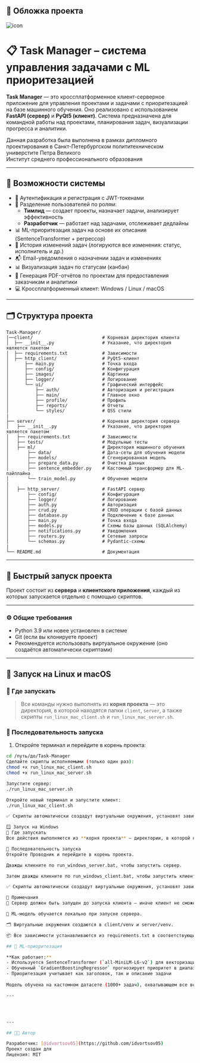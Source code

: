 ## 🎨 Обложка проекта

![icon](https://github.com/user-attachments/assets/ac18131c-1d3e-4426-a821-3f5ca0576bb4)

# 📋 Task Manager – система управления задачами с ML приоритезацией

**Task Manager** — это кроссплатформенное клиент-серверное приложение для управления проектами и задачами с приоритезацией на базе машинного обучения. Оно реализовано с использованием **FastAPI (сервер)** и **PyQt5 (клиент)**. Система предназначена для командной работы над проектами, планирования задач, визуализации прогресса и аналитики.

Данная разработка была выполнена в рамках дипломного проектирования в Санкт-Петербургском полититехническом универстите Петра Великого <br />
Институт среднего профессионального образования

---

## 🧠 Возможности системы

- 🔐 Аутентификация и регистрация с JWT-токенами
- 👤 Разделение пользователей по ролям:
  - **Тимлид** — создает проекты, назначает задачи, анализирует эффективность
  - **Разработчик** — работает над задачами, отслеживает дедлайны
- 📊 ML-приоритезация задач на основе их описания (SentenceTransformer + регрессор)
- 🔄 История изменений задач (логируются все изменения: статус, исполнитель и др.)
- 📬 Email-уведомления о назначении задач и изменениях
- 📊 Визуализация задач по статусам (канбан)
- 📁 Генерация PDF-отчётов по проектам для предоставления заказчикам и аналитики
- 💻 Кроссплатформенный клиент: Windows / Linux / macOS

---

## 🗂️ Структура проекта

```
Task-Manager/
│──client/                          # Корневая директория клиента
│  ├── __init__.py                  # Указание, что директория является пакетом
│  ├── requirements.txt             # Зависимости        
│  ├── http_client/                 # PyQt5-клиент
│      ├── main.py                  # Точка входа
│      ├── config/                  # Конфигурация
│      ├── images/                  # Картинки
│      ├── logger/                  # Логирование            
│      └── ui/                      # Графический интерфейс
│          ├── auth/                # Авторизация и регистрация
│          ├── main/                # Главное окно
│          ├── profile/             # Профиль
│          ├── reports/             # Отчеты
│          └── styles/              # QSS стили
|
├── server/                         # Корневая директория сервера
│   ├── __init__.py                 # Указание, что директория является пакетом
│   ├── requirements.txt            # Зависимости
│   ├── tests/                      # Модульные тесты
│   ├── ml/                         # Директория машинного обучения
│       ├── data/                   # Дата-сеты для обучения модели
│       ├── models/                 # Сгенерированная модель
│       ├── prepare_data.py         # Очистка данных
│       ├── sentence_embedder.py    # Кастомный трансформер для ML-пайплайна         
│       └── train_model.py          # Обучение модели
|     
│   ├── http_server/                # FastAPI сервер
│       ├── config/                 # Конфигурация
│       ├── logger/                 # Логирование
│       ├── auth.py                 # Авторизация
│       ├── crud.py                 # CRUD операции с базой данных
│       ├── database.py             # Подключение к базе данных
│       ├── main.py                 # Точка входа
│       ├── models.py               # Схемы базы данных (SQLAlchemy)
│       ├── notifications.py        # Уведомления
│       ├── routers.py              # Сетевые запросы
│       └── schemas.py              # Pydantic-схемы
|
└── README.md                       # Документация
```

---

## 🚀 Быстрый запуск проекта

Проект состоит из **сервера** и **клиентского приложения**, каждый из которых запускается отдельно с помощью скриптов.

---

### ⚙️ Общие требования

- Python 3.9 или новее установлен в системе
- Git (если вы клонируете проект)
- Рекомендуется использовать виртуальное окружение (оно создаётся автоматически скриптами)

---

## 🐧 Запуск на Linux и macOS

### 📁 Где запускать

> Все команды нужно выполнять из **корня проекта** — это директория, в которой находятся папки `client`, `server`, а также скрипты `run_linux_mac_client.sh` и `run_linux_mac_server.sh`.

### 🧠 Последовательность запуска

1. Откройте терминал и перейдите в корень проекта:
```bash
cd /путь/до/Task-Manager
Сделайте скрипты исполняемыми (только один раз):
chmod +x run_linux_mac_client.sh
chmod +x run_linux_mac_server.sh

Запустите сервер:
./run_linux_mac_server.sh

Откройте новый терминал и запустите клиент:
./run_linux_mac_client.sh

✅ Скрипты автоматически создадут виртуальные окружения, установят зависимости, обучат ML-модель и запустят соответствующую часть проекта.

🪟 Запуск на Windows
📁 Где запускать
Все действия выполняются из **корня проекта** — директории, в которой находятся папки client, server, а также скрипты run_windows_client.bat и run_windows_server.bat.

🧠 Последовательность запуска
Откройте Проводник и перейдите в корень проекта.

Дважды кликните по run_windows_server.bat, чтобы запустить сервер.

Затем дважды кликните по run_windows_client.bat, чтобы запустить клиент.

✅ Скрипты автоматически создадут виртуальные окружения, установят зависимости, обучат ML-модель и запустят соответствующую часть проекта.

📝 Примечания
🔌 Сервер должен быть запущен до запуска клиента — иначе клиент не сможет подключиться.

🧠 ML-модель обучается локально при запуске сервера.

🗂 Виртуальные окружения создаются в client/venv и server/venv.

📦 Все зависимости устанавливаются из requirements.txt в соответствующих директориях.

## 🧠 ML-приоритезация

**Как работает:**  
- Используется SentenceTransformer (`all-MiniLM-L6-v2`) для векторизации задач  
- Обученный `GradientBoostingRegressor` прогнозирует приоритет в диапазоне [0.0, 1.0]  
- Приоритезация учитывает как заголовок, так и описание задачи
  
Модель обучена на кастомном датасете (1000+ задач), охватывающем все возможные случаи и проблемы в работе.

---




---

## 🧑‍💻 Автор

Разработчик: [@idvortsov05](https://github.com/idvortsov05)  
Проект создан для 
Лицензия: MIT





